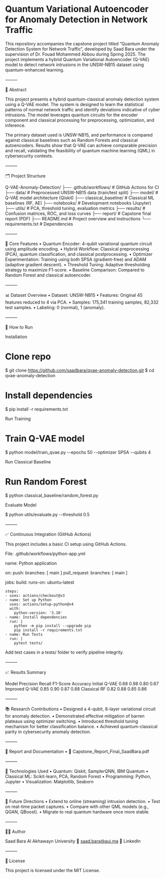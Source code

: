 # Quantum Variational Autoencoder for Anomaly Detection in Network Traffic

This repository accompanies the capstone project titled “Quantum Anomaly Detection System for Network Traffic”, developed by Saad Bara under the supervision of Dr. Fouad Mohammed Abbou during Spring 2025. The project implements a hybrid Quantum Variational Autoencoder (Q-VAE) model to detect network intrusions in the UNSW-NB15 dataset using quantum-enhanced learning.

⸻

📘 Abstract

This project presents a hybrid quantum-classical anomaly detection system using a Q-VAE model. The system is designed to learn the statistical patterns of normal network traffic and identify deviations indicative of cyber intrusions. The model leverages quantum circuits for the encoder component and classical processing for preprocessing, optimization, and inference.

The primary dataset used is UNSW-NB15, and performance is compared against classical baselines such as Random Forests and classical autoencoders. Results show that Q-VAE can achieve comparable precision and recall, validating the feasibility of quantum machine learning (QML) in cybersecurity contexts.

⸻

🗂️ Project Structure

Q-VAE-Anomaly-Detection/
├── .github/workflows/        # GitHub Actions for CI
├── data/                     # Preprocessed UNSW-NB15 data (train/test split)
├── model/                    # Q-VAE model architecture (Qiskit)
├── classical_baseline/       # Classical ML baselines (RF, AE)
├── notebooks/                # Development notebooks (Jupyter)
├── utils/                    # PCA, threshold tuning, evaluation metrics
├── results/                  # Confusion matrices, ROC, and loss curves
├── report/                   # Capstone final report (PDF)
├── README.md                 # Project overview and instructions
└── requirements.txt          # Dependencies


⸻

🧠 Core Features
	•	Quantum Encoder: 4-qubit variational quantum circuit using amplitude encoding.
	•	Hybrid Workflow: Classical preprocessing (PCA), quantum classification, and classical postprocessing.
	•	Optimizer Experimentation: Training using both SPSA (gradient-free) and ADAM (adaptive gradient descent).
	•	Threshold Tuning: Adaptive thresholding strategy to maximize F1-score.
	•	Baseline Comparison: Compared to Random Forest and classical autoencoder.

⸻

📊 Dataset Overview
	•	Dataset: UNSW-NB15
	•	Features: Original 45 features reduced to 4 via PCA.
	•	Samples: 175,341 training samples, 82,332 test samples.
	•	Labeling: 0 (normal), 1 (anomaly).

⸻

🚀 How to Run

Installation

# Clone repo
$ git clone https://github.com/saadbara/qvae-anomaly-detection.git
$ cd qvae-anomaly-detection

# Install dependencies
$ pip install -r requirements.txt

Run Training

# Train Q-VAE model
$ python model/train_qvae.py --epochs 50 --optimizer SPSA --qubits 4

Run Classical Baseline

# Run Random Forest
$ python classical_baseline/random_forest.py

Evaluate Model

$ python utils/evaluate.py --threshold 0.5


⸻

✅ Continuous Integration (GitHub Actions)

This project includes a basic CI setup using GitHub Actions.

File: .github/workflows/python-app.yml

name: Python application

on:
  push:
    branches: [ main ]
  pull_request:
    branches: [ main ]

jobs:
  build:
    runs-on: ubuntu-latest

    steps:
    - uses: actions/checkout@v3
    - name: Set up Python
      uses: actions/setup-python@v4
      with:
        python-version: '3.10'
    - name: Install dependencies
      run: |
        python -m pip install --upgrade pip
        pip install -r requirements.txt
    - name: Run Tests
      run: |
        pytest tests/

Add test cases in a tests/ folder to verify pipeline integrity.

⸻

📈 Results Summary

Model	        Precision	Recall	  F1-Score	Accuracy
Initial Q-VAE   0.68	         0.98	     0.80	   0.67
Improved Q-VAE	0.85	         0.90	     0.87	   0.88
Classical RF	0.82	         0.88	     0.85	   0.86


⸻

📚 Research Contributions
	•	Designed a 4-qubit, 8-layer variational circuit for anomaly detection.
	•	Demonstrated effective mitigation of barren plateaus using optimizer switching.
	•	Introduced threshold tuning mechanism for better classification balance.
	•	Achieved quantum-classical parity in cybersecurity anomaly detection.

⸻

📎 Report and Documentation
	•	📄 Capstone_Report_Final_SaadBara.pdf

⸻

🧪 Technologies Used
	•	Quantum: Qiskit, SamplerQNN, IBM Quantum
	•	Classical ML: Scikit-learn, PCA, Random Forest
	•	Programming: Python, Jupyter
	•	Visualization: Matplotlib, Seaborn

⸻

🧭 Future Directions
	•	Extend to online (streaming) intrusion detection.
	•	Test on real-time packet captures.
	•	Compare with other QML models (e.g., QGAN, QBoost).
	•	Migrate to real quantum hardware once more stable.

⸻

👨‍💻 Author

Saad Bara
Al Akhawayn University
📧 saad.bara@aui.ma
🔗 LinkedIn

⸻

📜 License

This project is licensed under the MIT License.

